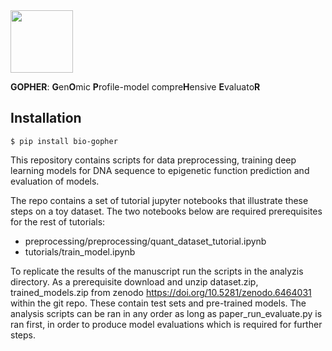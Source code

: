 
<img src="./DALL·E 2022-10-05 14.40.17 - Constellation in a shape of groundhog. graphical art.png" width="100" height='100'>

**GOPHER**: **G**en**O**mic **P**rofile-model compre**H**ensive **E**valuato**R**

## Installation

```
$ pip install bio-gopher
```

This repository contains scripts for data preprocessing, training deep learning models for DNA sequence to epigenetic function prediction and evaluation of models.

The repo contains a set of tutorial jupyter notebooks that illustrate these steps on a toy dataset. The two notebooks below are required prerequisites for the rest of tutorials:
- preprocessing/preprocessing/quant_dataset_tutorial.ipynb
- tutorials/train_model.ipynb


To replicate the results of the manuscript run the scripts in the analyzis directory. As a prerequisite download and unzip dataset.zip, trained_models.zip from zenodo https://doi.org/10.5281/zenodo.6464031 within the git repo. These contain test sets and pre-trained models. The analysis scripts can be ran in any order as long as paper_run_evaluate.py is ran first, in order to produce model evaluations which is required for further steps.
